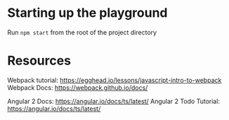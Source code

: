 # Starting up the playground
Run `npm start` from the root of the project directory


# Resources
Webpack tutorial: https://egghead.io/lessons/javascript-intro-to-webpack
Webpack Docs: https://webpack.github.io/docs/

Angular 2 Docs: https://angular.io/docs/ts/latest/
Angular 2 Todo Tutorial: https://angular.io/docs/ts/latest/
